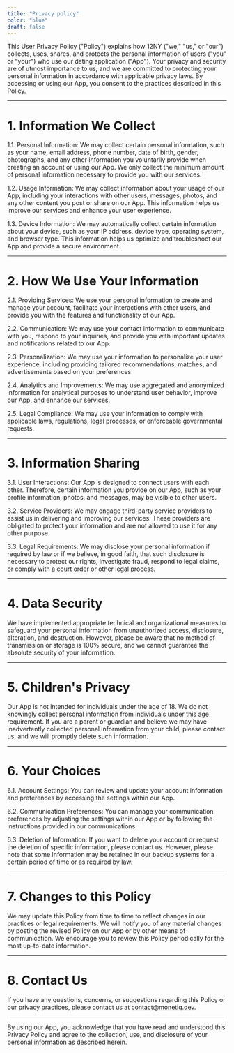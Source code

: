 ```yaml
---
title: "Privacy policy"
color: "blue"
draft: false
---
```


This User Privacy Policy ("Policy") explains how 12NY ("we," "us," or "our") collects, uses, shares, and protects the personal information of users ("you" or "your") who use our dating application ("App"). Your privacy and security are of utmost importance to us, and we are committed to protecting your personal information in accordance with applicable privacy laws. By accessing or using our App, you consent to the practices described in this Policy.

---

# 1. Information We Collect

1.1. Personal Information: We may collect certain personal information, such as your name, email address, phone number, date of birth, gender, photographs, and any other information you voluntarily provide when creating an account or using our App. We only collect the minimum amount of personal information necessary to provide you with our services.

1.2. Usage Information: We may collect information about your usage of our App, including your interactions with other users, messages, photos, and any other content you post or share on our App. This information helps us improve our services and enhance your user experience.

1.3. Device Information: We may automatically collect certain information about your device, such as your IP address, device type, operating system, and browser type. This information helps us optimize and troubleshoot our App and provide a secure environment.

---

# 2. How We Use Your Information

2.1. Providing Services: We use your personal information to create and manage your account, facilitate your interactions with other users, and provide you with the features and functionality of our App.

2.2. Communication: We may use your contact information to communicate with you, respond to your inquiries, and provide you with important updates and notifications related to our App.

2.3. Personalization: We may use your information to personalize your user experience, including providing tailored recommendations, matches, and advertisements based on your preferences.

2.4. Analytics and Improvements: We may use aggregated and anonymized information for analytical purposes to understand user behavior, improve our App, and enhance our services.

2.5. Legal Compliance: We may use your information to comply with applicable laws, regulations, legal processes, or enforceable governmental requests.

---

# 3. Information Sharing

3.1. User Interactions: Our App is designed to connect users with each other. Therefore, certain information you provide on our App, such as your profile information, photos, and messages, may be visible to other users.

3.2. Service Providers: We may engage third-party service providers to assist us in delivering and improving our services. These providers are obligated to protect your information and are not allowed to use it for any other purpose.

3.3. Legal Requirements: We may disclose your personal information if required by law or if we believe, in good faith, that such disclosure is necessary to protect our rights, investigate fraud, respond to legal claims, or comply with a court order or other legal process.

---

# 4. Data Security

We have implemented appropriate technical and organizational measures to safeguard your personal information from unauthorized access, disclosure, alteration, and destruction. However, please be aware that no method of transmission or storage is 100% secure, and we cannot guarantee the absolute security of your information.

---

# 5. Children's Privacy

Our App is not intended for individuals under the age of 18. We do not knowingly collect personal information from individuals under this age requirement. If you are a parent or guardian and believe we may have inadvertently collected personal information from your child, please contact us, and we will promptly delete such information.

---

# 6. Your Choices

6.1. Account Settings: You can review and update your account information and preferences by accessing the settings within our App.

6.2. Communication Preferences: You can manage your communication preferences by adjusting the settings within our App or by following the instructions provided in our communications.

6.3. Deletion of Information: If you want to delete your account or request the deletion of specific information, please contact us. However, please note that some information may be retained in our backup systems for a certain period of time or as required by law.

---

# 7. Changes to this Policy

We may update this Policy from time to time to reflect changes in our practices or legal requirements. We will notify you of any material changes by posting the revised Policy on our App or by other means of communication. We encourage you to review this Policy periodically for the most up-to-date information.

---

# 8. Contact Us

If you have any questions, concerns, or suggestions regarding this Policy or our privacy practices, please contact us at [contact@monetiq.dev](mailto:contact@monetiq.dev).

---

By using our App, you acknowledge that you have read and understood this Privacy Policy and agree to the collection, use, and disclosure of your personal information as described herein.
